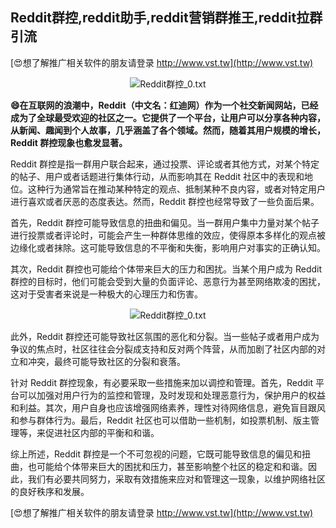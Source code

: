 ## **Reddit群控,reddit助手,reddit营销群推王,reddit拉群引流**

[😍想了解推广相关软件的朋友请登录 http://www.vst.tw](http://www.vst.tw)

 <center><img src="https://vst.tw/MP4/tuiguang/png/5.png" alt="Reddit群控_0.txt"></center>

**😄在互联网的浪潮中，Reddit（中文名：红迪网）作为一个社交新闻网站，已经成为了全球最受欢迎的社区之一。它提供了一个平台，让用户可以分享各种内容，从新闻、趣闻到个人故事，几乎涵盖了各个领域。然而，随着其用户规模的增长，Reddit 群控现象也愈发显著。**

Reddit 群控是指一群用户联合起来，通过投票、评论或者其他方式，对某个特定的帖子、用户或者话题进行集体行动，从而影响其在 Reddit 社区中的表现和地位。这种行为通常旨在推动某种特定的观点、抵制某种不良内容，或者对特定用户进行喜欢或者厌恶的态度表达。然而，Reddit 群控也经常导致了一些负面后果。

首先，Reddit 群控可能导致信息的扭曲和偏见。当一群用户集中力量对某个帖子进行投票或者评论时，可能会产生一种群体思维的效应，使得原本多样化的观点被边缘化或者抹除。这可能导致信息的不平衡和失衡，影响用户对事实的正确认知。

其次，Reddit 群控也可能给个体带来巨大的压力和困扰。当某个用户成为 Reddit 群控的目标时，他们可能会受到大量的负面评论、恶意行为甚至网络欺凌的困扰，这对于受害者来说是一种极大的心理压力和伤害。

 <center><img src="https://vst.tw/MP4/tuiguang/png/3.png" alt="Reddit群控_0.txt"></center>

此外，Reddit 群控还可能导致社区氛围的恶化和分裂。当一些帖子或者用户成为争议的焦点时，社区往往会分裂成支持和反对两个阵营，从而加剧了社区内部的对立和冲突，最终可能导致社区的分裂和衰落。

针对 Reddit 群控现象，有必要采取一些措施来加以调控和管理。首先，Reddit 平台可以加强对用户行为的监控和管理，及时发现和处理恶意行为，保护用户的权益和利益。其次，用户自身也应该增强网络素养，理性对待网络信息，避免盲目跟风和参与群体行为。最后，Reddit 社区也可以借助一些机制，如投票机制、版主管理等，来促进社区内部的平衡和和谐。

综上所述，Reddit 群控是一个不可忽视的问题，它既可能导致信息的偏见和扭曲，也可能给个体带来巨大的困扰和压力，甚至影响整个社区的稳定和和谐。因此，我们有必要共同努力，采取有效措施来应对和管理这一现象，以维护网络社区的良好秩序和发展。

[😍想了解推广相关软件的朋友请登录 http://www.vst.tw](http://www.vst.tw)



